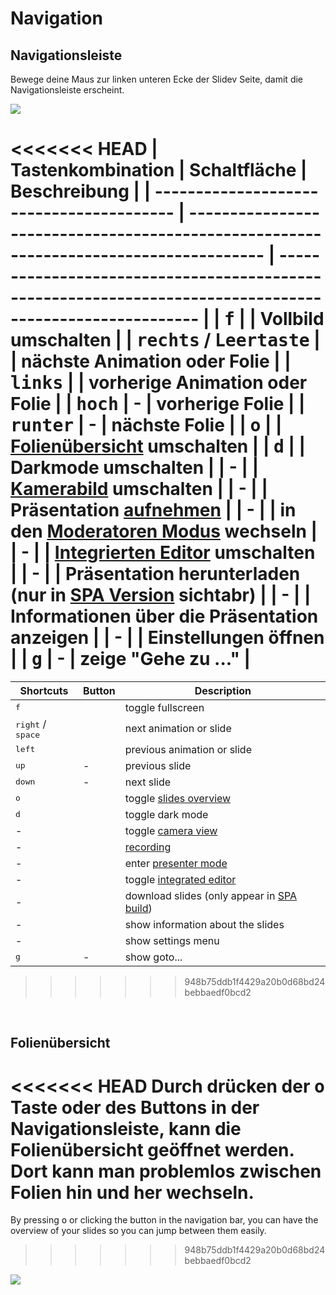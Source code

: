 # Navigation

## Navigationsleiste

Bewege deine Maus zur linken unteren Ecke der Slidev Seite, damit die Navigationsleiste erscheint.

![](/screenshots/navbar.png)

<<<<<<< HEAD
| Tastenkombination                        | Schaltfläche                                                                          | Beschreibung                                                                                             |
| ---------------------------------------- | ------------------------------------------------------------------------------------- | -------------------------------------------------------------------------------------------------------- |
| <kbd>f</kbd>                             | <carbon-maximize class="inline-icon-btn"/> <carbon-minimize class="inline-icon-btn"/> | Vollbild umschalten                                                                                      |
| <kbd>rechts</kbd> / <kbd>Leertaste</kbd> | <carbon-arrow-right class="inline-icon-btn"/>                                         | nächste Animation oder Folie                                                                             |
| <kbd>links</kbd>                         | <carbon-arrow-left class="inline-icon-btn"/>                                          | vorherige Animation oder Folie                                                                           |
| <kbd>hoch</kbd>                          | -                                                                                     | vorherige Folie                                                                                          |
| <kbd>runter</kbd>                        | -                                                                                     | nächste Folie                                                                                            |
| <kbd>o</kbd>                             | <carbon-apps class="inline-icon-btn"/>                                                | [Folienübersicht](#slides-overview) umschalten                                                           |
| <kbd>d</kbd>                             | <carbon-sun class="inline-icon-btn"/> <carbon-moon class="inline-icon-btn"/>          | Darkmode umschalten                                                                                      |
| -                                        | <carbon-user-avatar class="inline-icon-btn"/>                                         | [Kamerabild](/guide/recording#camera-view) umschalten                                                    |
| -                                        | <carbon-video class="inline-icon-btn"/>                                               | Präsentation [aufnehmen](/guide/recording#camera-view)                                                   |
| -                                        | <carbon-user-speaker class="inline-icon-btn"/>                                        | in den [Moderatoren Modus](/guide/presenter-mode) wechseln                                               |
| -                                        | <carbon-edit class="inline-icon-btn"/>                                                | [Integrierten Editor](/guide/editors#integrated-editor) umschalten                                       |
| -                                        | <carbon-download class="inline-icon-btn"/>                                            | Präsentation herunterladen (nur in [SPA Version](/guide/exporting#single-page-application-spa) sichtabr) |
| -                                        | <carbon-information class="inline-icon-btn"/>                                         | Informationen über die Präsentation anzeigen                                                             |
| -                                        | <carbon-settings-adjust class="inline-icon-btn"/>                                     | Einstellungen öffnen                                                                                     |
| <kbd>g</kbd>                             | -                                                                                     | zeige "Gehe zu ..."                                                                                      |
=======
| Shortcuts                           | Button                                                                                | Description                                                                                |
| ----------------------------------- | ------------------------------------------------------------------------------------- | ------------------------------------------------------------------------------------------ |
| <kbd>f</kbd>                        | <carbon-maximize class="inline-icon-btn"/> <carbon-minimize class="inline-icon-btn"/> | toggle fullscreen                                                                          |
| <kbd>right</kbd> / <kbd>space</kbd> | <carbon-arrow-right class="inline-icon-btn"/>                                         | next animation or slide                                                                    |
| <kbd>left</kbd>                     | <carbon-arrow-left class="inline-icon-btn"/>                                          | previous animation or slide                                                                |
| <kbd>up</kbd>                       | -                                                                                     | previous slide                                                                             |
| <kbd>down</kbd>                     | -                                                                                     | next slide                                                                                 |
| <kbd>o</kbd>                        | <carbon-apps class="inline-icon-btn"/>                                                | toggle [slides overview](#slides-overview)                                                 |
| <kbd>d</kbd>                        | <carbon-sun class="inline-icon-btn"/> <carbon-moon class="inline-icon-btn"/>          | toggle dark mode                                                                           |
| -                                   | <carbon-user-avatar class="inline-icon-btn"/>                                         | toggle [camera view](/guide/recording#camera-view)                                         |
| -                                   | <carbon-video class="inline-icon-btn"/>                                               | [recording](/guide/recording#camera-view)                                                  |
| -                                   | <carbon-user-speaker class="inline-icon-btn"/>                                        | enter [presenter mode](/guide/presenter-mode)                                              |
| -                                   | <carbon-edit class="inline-icon-btn"/>                                                | toggle [integrated editor](/guide/editors#integrated-editor)                               |
| -                                   | <carbon-download class="inline-icon-btn"/>                                            | download slides (only appear in [SPA build](/guide/exporting#single-page-application-spa)) |
| -                                   | <carbon-information class="inline-icon-btn"/>                                         | show information about the slides                                                          |
| -                                   | <carbon-settings-adjust class="inline-icon-btn"/>                                     | show settings menu                                                                         |
| <kbd>g</kbd>                        | -                                                                                     | show goto...                                                                               |
>>>>>>> 948b75ddb1f4429a20b0d68bd24bebbaedf0bcd2

<br>

## Folienübersicht

<<<<<<< HEAD
Durch drücken der <kbd>o</kbd> Taste oder des <carbon-apps class="inline-icon-btn"/> Buttons in der Navigationsleiste, kann die Folienübersicht geöffnet werden. Dort kann man problemlos zwischen Folien hin und her wechseln.
=======
By pressing <kbd>o</kbd> or clicking the <carbon-apps class="inline-icon-btn"/> button in the navigation bar, you can have the overview of your slides so you can jump between them easily.
>>>>>>> 948b75ddb1f4429a20b0d68bd24bebbaedf0bcd2

![](/screenshots/slides-overview.png)
